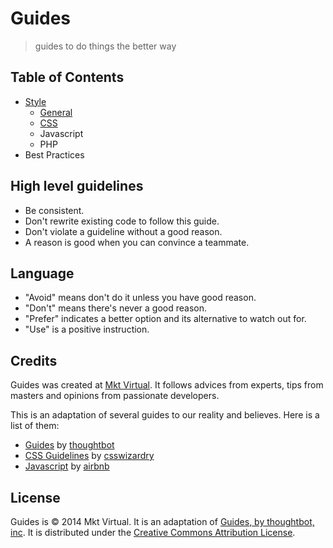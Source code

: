 # Guides
> guides to do things the better way

## Table of Contents
- [Style](https://github.com/hugobessaa/guides/tree/master/style)
    - [General](https://github.com/hugobessaa/guides/tree/master/style/general)
    - [CSS](https://github.com/hugobessaa/guides/tree/master/style/CSS)
    - Javascript
    - PHP
- Best Practices

## High level guidelines

- Be consistent.
- Don't rewrite existing code to follow this guide.
- Don't violate a guideline without a good reason.
- A reason is good when you can convince a teammate.

## Language

- "Avoid" means don't do it unless you have good reason.
- "Don't" means there's never a good reason.
- "Prefer" indicates a better option and its alternative to watch out for.
- "Use" is a positive instruction.

## Credits

Guides was created at [Mkt Virtual](http://mktvirtual.com.br/). It follows advices from experts, tips from masters and opinions from passionate developers.

This is an adaptation of several guides to our reality and believes. Here is a list of them:

- [Guides](https://github.com/thoughtbot/guides) by [thoughtbot](https://github.com/thoughtbot)
- [CSS Guidelines](https://github.com/csswizardry/CSS-Guidelines) by [csswizardry](https://github.com/csswizardry)
- [Javascript](https://github.com/airbnb/javascript) by [airbnb](https://github.com/airbnb)

## License

Guides is © 2014 Mkt Virtual. It is an adaptation of [Guides, by thoughtbot, inc](https://github.com/thoughtbot/guides). It is distributed under the [Creative Commons Attribution License](http://creativecommons.org/licenses/by/3.0/).
